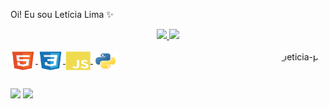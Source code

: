 Oi! Eu sou Letícia Lima ✨

<div align="center">
  <a href="https://github.com/itsleticia">
  <img height="180em" src="https://github-readme-stats.vercel.app/api?username=itsleticia&show_icons=true&theme=dracula&include_all_commits=true&count_private=true"/>
  <img height="180em" src="https://github-readme-stats.vercel.app/api/top-langs/?username=itsleticia&layout=compact&langs_count=7&theme=dracula"/>
</div>
<div style="display: inline_block"><br>
  <img align="center" alt="leticia-HTML" height="30" width="40" src="https://raw.githubusercontent.com/devicons/devicon/master/icons/html5/html5-original.svg">
  <img align="center" alt="leticia-CSS" height="30" width="40" src="https://raw.githubusercontent.com/devicons/devicon/master/icons/css3/css3-original.svg">
  <img align="center" alt="leticia-Js" height="30" width="40" src="https://raw.githubusercontent.com/devicons/devicon/master/icons/javascript/javascript-plain.svg">
  <img align="center" alt="leticia-Python" height="30" width="40" src="https://raw.githubusercontent.com/devicons/devicon/master/icons/python/python-original.svg">
  <img align="right" alt="leticia-pic" height="150" style="border-radius:50px;" src="https://cdn.discordapp.com/attachments/999305286949015595/999322447927054409/download20220703110814.png?width=676&height=676">
</div>

  ##
  
<div>
  <a href = "mailto:ms.leticia.lima@gmail.com"><img src="https://img.shields.io/badge/-Gmail-%23333?style=for-the-badge&logo=gmail&logoColor=white" target="_blank"></a>
  <a href="https://www.linkedin.com/in/letícia-lima-48a097175" target="_blank"><img src="https://img.shields.io/badge/-LinkedIn-%230077B5?style=for-the-badge&logo=linkedin&logoColor=white" target="_blank"></a> 
</div>
